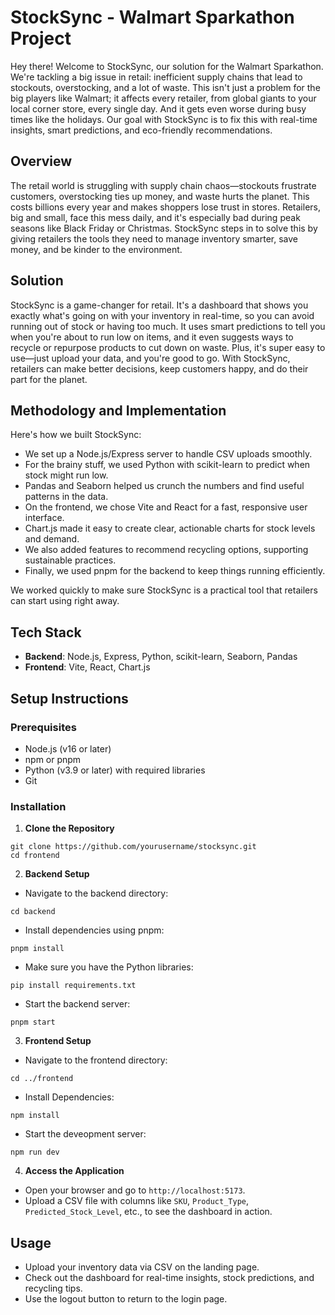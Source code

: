 # StockSync - Walmart Sparkathon Project

Hey there! Welcome to StockSync, our solution for the Walmart Sparkathon. We're tackling a big issue in retail: inefficient supply chains that lead to stockouts, overstocking, and a lot of waste. This isn't just a problem for the big players like Walmart; it affects every retailer, from global giants to your local corner store, every single day. And it gets even worse during busy times like the holidays. Our goal with StockSync is to fix this with real-time insights, smart predictions, and eco-friendly recommendations.

## Overview
The retail world is struggling with supply chain chaos—stockouts frustrate customers, overstocking ties up money, and waste hurts the planet. This costs billions every year and makes shoppers lose trust in stores. Retailers, big and small, face this mess daily, and it's especially bad during peak seasons like Black Friday or Christmas. StockSync steps in to solve this by giving retailers the tools they need to manage inventory smarter, save money, and be kinder to the environment.

## Solution
StockSync is a game-changer for retail. It's a dashboard that shows you exactly what's going on with your inventory in real-time, so you can avoid running out of stock or having too much. It uses smart predictions to tell you when you're about to run low on items, and it even suggests ways to recycle or repurpose products to cut down on waste. Plus, it's super easy to use—just upload your data, and you're good to go. With StockSync, retailers can make better decisions, keep customers happy, and do their part for the planet.

## Methodology and Implementation
Here's how we built StockSync:
- We set up a Node.js/Express server to handle CSV uploads smoothly.
- For the brainy stuff, we used Python with scikit-learn to predict when stock might run low.
- Pandas and Seaborn helped us crunch the numbers and find useful patterns in the data.
- On the frontend, we chose Vite and React for a fast, responsive user interface.
- Chart.js made it easy to create clear, actionable charts for stock levels and demand.
- We also added features to recommend recycling options, supporting sustainable practices.
- Finally, we used pnpm for the backend to keep things running efficiently.

We worked quickly to make sure StockSync is a practical tool that retailers can start using right away.

## Tech Stack
- **Backend**: Node.js, Express, Python, scikit-learn, Seaborn, Pandas
- **Frontend**: Vite, React, Chart.js

## Setup Instructions
### Prerequisites
- Node.js (v16 or later)
- npm or pnpm
- Python (v3.9 or later) with required libraries
- Git

### Installation
1. **Clone the Repository**
```
git clone https://github.com/yourusername/stocksync.git
cd frontend
```

2. **Backend Setup**
- Navigate to the backend directory:
```
cd backend
```
- Install dependencies using pnpm:
```
pnpm install
```
- Make sure you have the Python libraries:
```
pip install requirements.txt
```
- Start the backend server:
```
pnpm start
```


3. **Frontend Setup**
- Navigate to the frontend directory:
```
cd ../frontend
```
- Install Dependencies:
```
npm install
```
- Start the deveopment server:
```
npm run dev
```

4. **Access the Application**
- Open your browser and go to `http://localhost:5173`.
- Upload a CSV file with columns like `SKU`, `Product_Type`, `Predicted_Stock_Level`, etc., to see the dashboard in action.

## Usage
- Upload your inventory data via CSV on the landing page.
- Check out the dashboard for real-time insights, stock predictions, and recycling tips.
- Use the logout button to return to the login page.